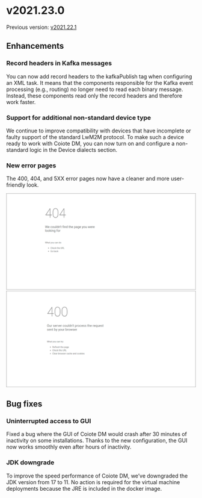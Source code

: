 # v2021.23.0
Previous version: [v2021.22.1](v2021.22.1.md)

## Enhancements

### Record headers in Kafka messages
You can now add record headers to the kafkaPublish tag when configuring an XML task. It means that the components responsible for the Kafka event processing (e.g., routing) no longer need to read each binary message. Instead, these components read only the record headers and therefore work faster.

### Support for additional non-standard device type
We continue to improve compatibility with devices that have incomplete or faulty support of the standard LwM2M protocol. To make such a device ready to work with Coiote DM, you can now turn on and configure a non-standard logic in the Device dialects section.

### New error pages
The 400, 404, and 5XX error pages now have a cleaner and more user-friendly look.

![Error pages](images/404.png)
![Error pages](images/400.png)


## Bug fixes

### Uninterrupted access to GUI
Fixed a bug where the GUI of Coiote DM would crash after 30 minutes of inactivity on some installations. Thanks to the new configuration, the GUI now works smoothly even after hours of inactivity.

### JDK downgrade
To improve the speed performance of Coiote DM, we’ve downgraded the JDK version from 17 to 11. No action is required for the virtual machine deployments because the JRE is included in the docker image.
